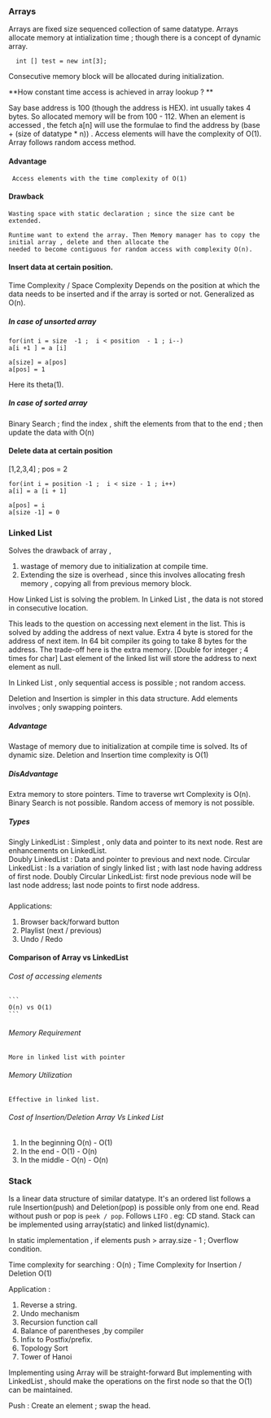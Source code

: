 ### Arrays
Arrays are fixed size sequenced collection of same datatype. 
Arrays allocate memory at intialization time ; though there is a concept of dynamic array. 
  ```
    int [] test = new int[3];
```  
Consecutive memory block will be allocated during initialization. 

**How constant time access is achieved in array lookup ? **

Say base address is 100 (though the address is HEX). int usually takes 4 bytes. 
So allocated memory will be from 100 - 112. When an element is accessed , the fetch a[n]
will use the formulae to find the address by (base + (size of datatype * n)) . 
Access elements will have the complexity of O(1).  Array follows random access method.

#### Advantage
     Access elements with the time complexity of O(1)
#### Drawback
    Wasting space with static declaration ; since the size cant be extended.

    Runtime want to extend the array. Then Memory manager has to copy the initial array , delete and then allocate the 
    needed to become contiguous for random access with complexity O(n).

#### Insert data at certain position. 
Time Complexity / Space Complexity Depends on the position at which the data needs to be inserted and if the 
array is sorted or not. Generalized as O(n).
##### In case of unsorted array
```     
for(int i = size  -1 ;  i < position  - 1 ; i--)
a[i +1 ] = a [i]
```

```
a[size] = a[pos]
a[pos] = 1
```

Here its theta(1).

##### In case of sorted array
Binary Search ; find the index , shift the elements from that to the end ;  then update the data with O(n)

#### Delete data at certain position
[1,2,3,4] ; pos = 2
```     
for(int i = position -1 ;  i < size - 1 ; i++)
a[i] = a [i + 1]
```
```
a[pos] = i 
a[size -1] = 0

```


### Linked List
Solves the drawback of array , 
1. wastage of memory due to initialization at compile time. 
2. Extending the size is overhead , since this involves allocating fresh memory , 
   copying all from previous memory block.

How Linked List is  solving the problem.
In Linked List , the data is not stored in consecutive location.

This leads to the question on accessing next element in the list. 
This is solved by adding the address of next value. Extra 4 byte is stored for the address of next item.
In 64 bit compiler its going to take 8 bytes for the address.
The trade-off here is the extra memory. [Double for integer ; 4 times for char]
Last element of the linked list will store the address to next element as null. 

In Linked List , only sequential access is possible ; not random access. 

Deletion and Insertion is simpler in this data structure. Add elements involves ; only swapping pointers. 

##### Advantage
Wastage of memory due to initialization at compile time is solved.
Its of dynamic size. 
Deletion and Insertion time complexity is O(1)

##### DisAdvantage
Extra memory to store pointers.
Time to traverse wrt  Complexity is O(n).
Binary Search is not possible.
Random access of memory is not possible. 

##### Types
 Singly LinkedList : Simplest , only data and pointer to its next node.
 Rest are enhancements on LinkedList.    
 Doubly LinkedList : Data and pointer to previous and next node. 
 Circular LinkedList : Is a variation of singly linked list ; with last node having address of first node. 
 Doubly Circular LinkedList: first node previous node will be last node address; last node points to first node address. 

##### 
Applications:
1. Browser back/forward button
2. Playlist (next / previous)
3. Undo / Redo
 
#### Comparison of Array vs LinkedList
###### Cost of accessing elements
    ```
    O(n) vs O(1)
    ```
###### Memory Requirement 
    More in linked list with pointer
###### Memory Utilization
    Effective in linked list.
###### Cost of Insertion/Deletion Array Vs Linked List
  1. In the beginning   O(n)   - O(1)
  2. In the end - O(1) - O(n)
  3. In the middle - O(n) - O(n)

### Stack
Is a linear data structure of similar datatype. It's an ordered 
list follows a rule Insertion(push) and Deletion(pop) is possible only from one end.
Read without push or pop is `peek / pop`. 
Follows `LIFO` . eg: CD stand.
Stack can be implemented using array(static) and linked list(dynamic).

In static implementation , if elements push > array.size - 1 ; Overflow condition.

Time complexity for searching : O(n) ; Time Complexity for Insertion / Deletion O(1) 

Application :
1. Reverse a string. 
2. Undo mechanism
3. Recursion function call
4. Balance of parentheses ,by compiler
5. Infix to Postfix/prefix.
6. Topology Sort  
7. Tower of Hanoi

Implementing using Array will be straight-forward
But implementing with LinkedList , should make the operations on the first node so that 
the O(1) can be maintained. 

Push : Create an element ; swap the head.